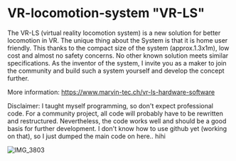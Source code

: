 # VR-locomotion-system "VR-LS"
The VR-LS (virtual reality locomotion system) is a new solution for better locomotion in VR. The unique thing about the System is that it is home user friendly. This thanks to the compact size of the system (approx.1.3x1m), low cost and almost no safety concerns. No other known solution meets similar specifications. As the inventor of the system, I invite you as a maker to join the community and build such a system yourself and develop the concept further.

More information:
https://www.marvin-tec.ch/vr-ls-hardware-software

Disclaimer:
I taught myself programming, so don't expect professional code. For a community project, all code will probably have to be rewritten and restructured. Nevertheless, the code works well and should be a good basis for further development. I don't know how to use github yet (working on that), so I just dumped the main code on here.. hihi


![IMG_3803](https://user-images.githubusercontent.com/22561089/192105609-8bbedd41-e5ea-4bc7-8ed9-6744eb2f9546.jpg)
